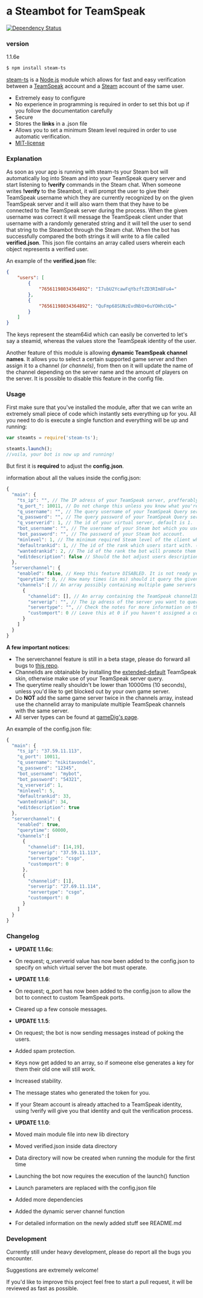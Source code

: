 # a Steambot for TeamSpeak
[![Dependency Status](https://david-dm.org/nikitavondel/steam-ts.svg)](https://david-dm.org/nikitavondel/steam-ts)
### version

1.1.6e

```sh
$ npm install steam-ts
```

[steam-ts] is a [Node.js] module which allows for fast and easy verification between a [TeamSpeak] account and a [Steam] account of the same user.

  - Extremely easy to configure
  - No experience in programming is required in order to set this bot up if you follow the documentation carefully
  - Secure
  - Stores the **links** in a .json file
  - Allows you to set a minimum Steam level required in order to use automatic verification.
  - [MIT-license]

### Explanation

As soon as your app is running with steam-ts your Steam bot will automatically log into Steam and into your TeamSpeak query server and start listening to **!verify** commands in the Steam chat.
When someone writes **!verify** to the Steambot, it will prompt the user to give their TeamSpeak username which they are currently recognized by on the given TeamSpeak server and it will also warn them that they have to be connected to the TeamSpeak server during the process.
When the given username was correct it will message the TeamSpeak client under that username with a randomly generated string and it will tell the user to send that string to the Steambot through the Steam chat. When the bot has successfully compared the both strings it will write to a file called **verified.json**.
This json file contains an array called users wherein each object represents a verified user.

An example of the **verified.json** file:
```json
{
    "users": [
        {
            "76561198034364892": "I7ubU2YcawFqYbzftZD3RIm8Fu4="
        },
        {
            "76561198034364892": "QuFmp68SUNzEvdNbU+6uYOHhcUQ="
        }
    ]
}
```
The keys represent the steam64id which can easily be converted to let's say a steamid, whereas the values store the TeamSpeak identity of the user.

Another feature of this module is allowing **dynamic TeamSpeak channel names**. It allows you to select a certain supported game server and then assign it to a channel *(or channels)*, from then on it will update the name of the channel depending on the server name and the amount of players on the server. It is possible to disable this feature in the config file.

### Usage

First make sure that you've installed the module, after that we can write an extremely small piece of code which instantly sets everything up for you. All you need to do is execute a single function and everything will be up and running:

```javascript
var steamts = require('steam-ts');

steamts.launch();
//voila, your bot is now up and running!
```

But first it is **required** to adjust the **config.json**.

information about all the values inside the config.json:

```javascript
{
  "main": {
    "ts_ip": "", // The IP adress of your TeamSpeak server, prefferably not a domain name and cannot contain a port. (Custom ports are not indicated.)
    "q_port_": 10011, // Do not change this unless you know what you're doing. This is your TeamSpeak Query port and not your 'normal' port.
    "q_username": "", // The query username of your TeamSpeak Query server. (As admin: tools>ServerQuery Login)
    "q_password": "", // The query password of your TeamSpeak Query server.
    "q_vserverid": 1, // The id of your virtual server, default is 1.
    "bot_username": "", // The username of your Steam bot which you use to log in.
    "bot_password": "", // The password of your Steam bot account.
    "minlevel": 1, // The minimum required Steam level of the client who wants to utilize the verification system. Shouldn't be 0.
    "defaultrankid": 1, // The id of the rank which users start with. (unverified rank)
    "wantedrankid": 2, // The id of the rank the bot will promote them to once they are verified. (verified rank)
    "editdescription": false // Should the bot adjust users descriptions as well so that it will display their steamid64 there?
  },
  "serverchannel": {
    "enabled": false, // Keep this feature DISABLED. It is not ready yet.
    "querytime": 0, // How many times (in ms) should it query the given game servers. (Do not set it lower than 10000)
    "channels":[ // An array possibly containing multiple game servers it needs to query.
      {
        "channelid": [], // An array containing the TeamSpeak channelID's which need to be manipulated (Read notes for info)
        "serverip": "", // The ip adress of the server you want to query (preferably no domain names here)
        "servertype": "", // Check the notes for more information on this one.
        "customport": 0 // Leave this at 0 if you haven't assigned a custom port to your server
      }
    ]
  }
}
```

**A few important notices:**
  - The serverchannel feature is still in a beta stage, please do forward all bugs to [this repo].
  - Channelids are obtainable by installing the [extended-default] TeamSpeak skin, otherwise make use of your TeamSpeak server query.
  - The querytime really shouldn't be lower than 10000ms (10 seconds), unless you'd like to get blocked out by your own game server.
  - Do **NOT** add the same game server twice in the channels array, instead use the channelid array to manipulate multiple TeamSpeak channels with the same server.
  - All server types can be found at [gameDig's page].

An example of the config.json file:

```javascript
{
  "main": {
    "ts_ip": "37.59.11.113",
    "q_port": 10011,
    "q_username": "nikitavondel",
    "q_password": "12345",
    "bot_username": "mybot",
    "bot_password": "54321",
    "q_vserverid": 1,
    "minlevel": 5,
    "defaultrankid": 33,
    "wantedrankid": 34,
    "editdescription": true
  },
  "serverchannel": {
    "enabled": true,
    "querytime": 60000,
    "channels":[
      {
        "channelid": [14,19],
        "serverip": "37.59.11.113",
        "servertype": "csgo",
        "customport": 0
      },
      {
        "channelid": [1],
        "serverip": "27.69.11.114",
        "servertype": "csgo",
        "customport": 0
      }
    ]
  }
}
```

### Changelog
- **UPDATE 1.1.6c**:
- On request; q_vserverid value has now been added to the config.json to specify on which virtual server the bot must operate.


- **UPDATE 1.1.6**:
- On request; q_port has now been added to the config.json to allow the bot to connect to custom TeamSpeak ports.
- Cleared up a few console messages.


- **UPDATE 1.1.5**:
- On request; the bot is now sending messages instead of poking the users.
- Added spam protection.
- Keys now get added to an array, so if someone else generates a key for them their old one will still work.
- Increased stability.
- The message states who generated the token for you.
- If your Steam account is already attached to a TeamSpeak identity, using !verify will give you that identity and quit the verification process.


- **UPDATE 1.1.0**:
- Moved main module file into new lib directory
- Moved verified.json inside data directory
- Data directory will now be created when running the module for the first time
- Launching the bot now requires the execution of the launch() function
- Launch parameters are replaced with the config.json file
- Added more dependencies
- Added the dynamic server channel function
- For detailed information on the newly added stuff see README.md

### Development

Currently still under heavy development, please do report all the bugs you encounter.

Suggestions are extremely welcome!

If you'd like to improve this project feel free to start a pull request, it will be reviewed as fast as possible.


[steam-ts]: <https://www.npmjs.com/package/steam-ts>
[Node.js]: <https://nodejs.org>
[TeamSpeak]: <https://teamspeak.com/>
[Steam]: <https://steamcommunity.com/>
[MIT-license]: <https://opensource.org/licenses/MIT>
[extended-default]: <http://addons.teamspeak.com/directory/skins/stylesheets/Extended-Client-Info.html>
[gameDig's page]: <https://github.com/sonicsnes/node-gamedig#supported>
[this repo]: <https://github.com/nikitavondel/steam-ts>
